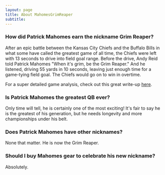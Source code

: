 ```yaml
---
layout: page
title: About MahomesGrimReaper
subtitle:
---
```


<style>
.container-md {
  background-color: rgba(0,0,0,0.8);
}   
</style>

### How did Patrick Mahomes earn the nickname Grim Reaper?

After an epic battle between the Kansas City Chiefs and the Buffalo Bills in what some
have called the greatest game of all time, the Chiefs were left with
13 seconds to drive into field goal range. Before the drive, Andy Reid told Patrick Mahomes
"When it's grim, be the Grim Reaper." And he listened, driving 55 yards in 10 seconds, leaving just enough time for a game-tying field goal. The Chiefs would go on to win in overtime.

For a super detailed game analysis, check out this great write-up [here](https://mnchiefsfan.substack.com/p/the-grim-reaper-and-the-perfect-game).


### Is Patrick Mahomes the greatest QB ever?

Only time will tell, he is certainly one of the most exciting! It's fair to say he is the
greatest of his generation, but he needs longevity and more championships under his belt.

### Does Patrick Mahomes have other nicknames?

None that matter. He is now the Grim Reaper. 


### Should I buy Mahomes gear to celebrate his new nickname?

Absolutely.



 
